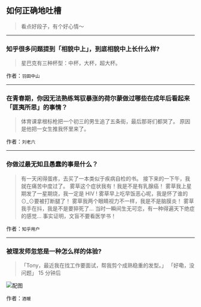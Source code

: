 ## 如何正确地吐槽

> 看点好段子，有个好心情～


 
---

### 知乎很多问题提到「相貌中上」，到底相貌中上长什么样?

> 星巴克有三种杯型：中杯，大杯，超大杯。


作者：`羽田中山`

---

### 在青春期，你因无法熟练驾驭暴涨的荷尔蒙做过哪些在成年后看起来「匪夷所思」的事情？

> 体育课拿根标枪把一个初三的男生追了五条街，最后那哥们都哭了。
> 原因是他把一女生推我怀里来了。


作者：`刘老六`

---

### 你做过最无知且愚蠢的事是什么？

> 有一天闲得蛋疼，去买了一本类似于疾病自检的书。
> 接下来的一下午，我就在痛苦中度过了。
> 雾草这个症状我有！我是不是有乳腺癌！
> 雾草我上星期发了一星期烧，我一定是 HIV !
> 雾草早上吃早饭恶心呢，我是怀了谁的⊙_⊙要被打断腿了！
> 雾草我两个眼睛视力不一样，我是不是脑膜炎！
> 雾草我手在抖，我是不是要猝死了...
> 当时一瞬间生无可恋，有一种得遍天下绝症的感觉...
> 事实证明，文盲不要看医学书！


作者：`知乎用户`

---

### 被理发师忽悠是一种怎么样的体验?

> 「Tony，最近我在找工作要面试，帮我剪个成熟稳重的发型。」
> 「好嘞，没问题」
> 15 分钟后 



![配图](http://pic4.zhimg.com/70/c67362027a8c250e7a2d7988b406cfa7_b.jpg)


作者：`酒暖`